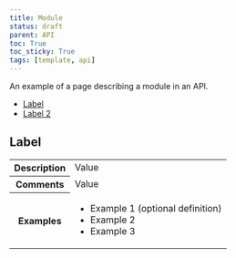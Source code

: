 ```yaml
---
title: Module
status: draft
parent: API
toc: True
toc_sticky: True
tags: [template, api]
---
```


An example of a page describing a module in an API.

<ul class="keywords">
    <li><a href="#label">Label</a></li>
    <li><a href="#label2">Label 2</a></li>
</ul>

<h2 class="tdwg" id="label">Label</h2>
<table class="tdwg">
    <tr>
        <th>Description</th>
        <td>Value</td>
    </tr>
    <tr>
        <th>Comments</th>
        <td>Value</td>
    </tr>
    <tr>
        <th>Examples</th>
        <td>
            <ul class="examples">
                <li><span class="term">Example 1</span> (optional definition)</li>
                <li><span class="term">Example 2</span></li>
                <li><span class="term">Example 3</span></li>
            </ul>
        </td>
    </tr>
</table>